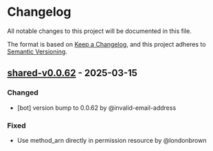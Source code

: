 # Changelog

All notable changes to this project will be documented in this file.

The format is based on [Keep a Changelog](https://keepachangelog.com/en/1.0.0/),
and this project adheres to [Semantic Versioning](https://semver.org/spec/v2.0.0.html).

## [shared-v0.0.62] - 2025-03-15

### Changed
- [bot] version bump to 0.0.62 by @invalid-email-address

### Fixed
- Use method_arn directly in permission resource by @londonbrown

[shared-v0.0.62]: https://github.com/londonbrown/blog-lambdas/compare/v0.0.61..shared-v0.0.62

<!-- generated by git-cliff -->
